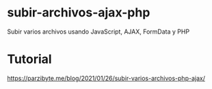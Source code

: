# subir-archivos-ajax-php
 Subir varios archivos usando JavaScript, AJAX, FormData y PHP

# Tutorial
https://parzibyte.me/blog/2021/01/26/subir-varios-archivos-php-ajax/